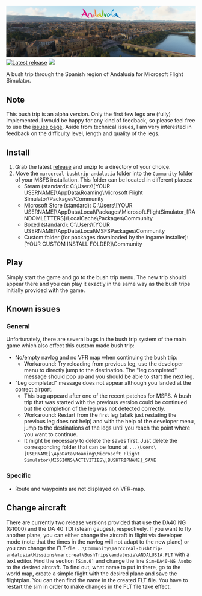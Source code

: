 [![Andalusia Bush Trip](/misc/logo_cordoba_ingame.png)](https://github.com/marccreal/AndalusiaBushTrip)
[![Latest release](https://img.shields.io/github/v/tag/marccreal/AndalusiaBushTrip?label=release&style=for-the-badge)](https://github.com/marccreal/AndalusiaBushTrip/releases/latest) [![](https://img.shields.io/github/downloads/marccreal/AndalusiaBushTrip/total?style=for-the-badge)](https://github.com/marccreal/AndalusiaBushTrip/releases/latest)

A bush trip through the Spanish region of Andalusia for Microsoft Flight Simulator.

## Note
This bush trip is an alpha version. Only the first few legs are (fully) implemented. I would be happy for any kind of feedback, so please feel free to use the [issues page](https://github.com/marccreal/AndalusiaBushTrip/issues). Aside from technical issues, I am very interested in feedback on the difficulty level, length and quality of the legs.

## Install
1. Grab the latest [release](https://github.com/marccreal/AndalusiaBushTrip/releases/latest) and unzip to a directory of your choice.
2. Move the `marccreal-bushtrip-andalusia` folder into the `Community` folder of your MSFS installation. This folder can be located in different places:
   * Steam (standard): C:\Users\\[YOUR USERNAME]\AppData\Roaming\Microsoft Flight Simulator\Packages\Community
   * Microsoft Store (standard): C:\Users\\[YOUR USERNAME]\AppData\Local\Packages\Microsoft.FlightSimulator_[RANDOMLETTERS]\LocalCache\Packages\Community
   * Boxed (standard): C:\Users\\[YOUR USERNAME]\AppData\Local\MSFSPackages\Community
   * Custom folder (for packages downloaded by the ingame installer): [YOUR CUSTOM INSTALL FOLDER]\Community

## Play
Simply start the game and go to the bush trip menu. The new trip should appear there and you can play it exactly in the same way as the bush trips initially provided with the game.

## Known issues
### General
Unfortunately, there are several bugs in the bush trip system of the main game which also effect this custom made bush trip:
- No/empty navlog and no VFR map when continuing the bush trip:
  - Workaround: Try reloading from previous leg, use the developer menu to directly jump to the destination. The "leg completed" message should pop up and you should be able to start the next leg.
- "Leg completed" message does not appear although you landed at the correct airport.
  - This bug appeard after one of the recent patches for MSFS. A bush trip that was started with the previous version could be continued but the completion of the leg was not detected correctly.
  - Workaround: Restart from the first leg (afaik just restating the previous leg does not help) and with the help of the developer menu, jump to the destinations of the legs until you reach the point where you want to continue.
  - It might be necessary to delete the saves first. Just delete the corresponding folder that can be found at `...\Users\[USERNAME]\AppData\Roaming\Microsoft Flight Simulator\MISSIONS\ACTIVITIES\[BUSHTRIPNAME]_SAVE`

### Specific
- Route and waypoints are not displayed on VFR-map.

## Change aircraft
There are currently two release versions provided that use the DA40 NG (G1000) and the DA 40 TDI (steam gauges), respectively. If you want to fly another plane, you can either change the aircraft in flight via developer mode (note that the times in the navlog will not adapt to the new plane) or you can change the FLT-file `..\Community\marccreal-bushtrip-andalusia\Missions\marccreal\BushTrips\andalusia\ANDALUSIA.FLT` with a text editor. Find the section `[Sim.0]` and change the line `Sim=DA40-NG Asobo` to the desired aircraft. To find out, what name to put in there, go to the world map, create a simple flight with the desired plane and save the flightplan. You can then find the name in the created FLT file. You have to restart the sim in order to make changes in the FLT file take effect.
